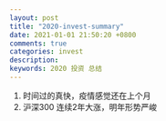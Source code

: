 ```yaml
---
layout: post
title: "2020-invest-summary"
date: 2021-01-01 21:50:20 +0800
comments: true
categories: invest
description: 
keywords: 2020 投资 总结
---
```


1. 时间过的真快，疫情感觉还在上个月
2. 沪深300 连续2年大涨，明年形势严峻 